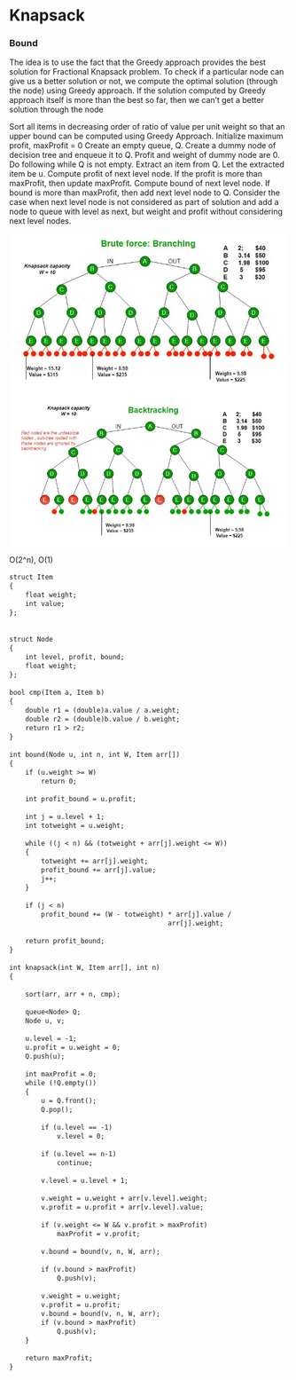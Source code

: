 # Knapsack

### Bound

The idea is to use the fact that the Greedy approach provides the best solution for Fractional Knapsack problem.
To check if a particular node can give us a better solution or not, we compute the optimal solution (through the node) using Greedy approach. If the solution computed by Greedy approach itself is more than the best so far, then we can’t get a better solution through the node

Sort all items in decreasing order of ratio of value per unit weight so that an upper bound can be computed using Greedy Approach.
Initialize maximum profit, maxProfit = 0
Create an empty queue, Q.
Create a dummy node of decision tree and enqueue it to Q. Profit and weight of dummy node are 0.
Do following while Q is not empty.
Extract an item from Q. Let the extracted item be u.
Compute profit of next level node. If the profit is more than maxProfit, then update maxProfit.
Compute bound of next level node. If bound is more than maxProfit, then add next level node to Q.
Consider the case when next level node is not considered as part of solution and add a node to queue with level as next, but weight and profit without considering next level nodes.


![](img/knapsack1.jpg)
![](img/knapsack2.jpg)

O(2^n), O(1)

```
struct Item 
{ 
	float weight; 
	int value; 
}; 


struct Node 
{ 
	int level, profit, bound; 
	float weight; 
}; 

bool cmp(Item a, Item b) 
{ 
	double r1 = (double)a.value / a.weight; 
	double r2 = (double)b.value / b.weight; 
	return r1 > r2; 
} 

int bound(Node u, int n, int W, Item arr[]) 
{ 
	if (u.weight >= W) 
		return 0; 

	int profit_bound = u.profit; 

	int j = u.level + 1; 
	int totweight = u.weight; 

	while ((j < n) && (totweight + arr[j].weight <= W)) 
	{ 
		totweight += arr[j].weight; 
		profit_bound += arr[j].value; 
		j++; 
	} 

	if (j < n) 
		profit_bound += (W - totweight) * arr[j].value / 
										arr[j].weight; 

	return profit_bound; 
} 

int knapsack(int W, Item arr[], int n) 
{ 

	sort(arr, arr + n, cmp); 

	queue<Node> Q; 
	Node u, v; 

	u.level = -1; 
	u.profit = u.weight = 0; 
	Q.push(u); 

	int maxProfit = 0; 
	while (!Q.empty()) 
	{ 
		u = Q.front(); 
		Q.pop(); 

		if (u.level == -1) 
			v.level = 0; 

		if (u.level == n-1) 
			continue; 
 
		v.level = u.level + 1; 

		v.weight = u.weight + arr[v.level].weight; 
		v.profit = u.profit + arr[v.level].value; 

		if (v.weight <= W && v.profit > maxProfit) 
			maxProfit = v.profit; 
 
		v.bound = bound(v, n, W, arr); 

		if (v.bound > maxProfit) 
			Q.push(v); 

		v.weight = u.weight; 
		v.profit = u.profit; 
		v.bound = bound(v, n, W, arr); 
		if (v.bound > maxProfit) 
			Q.push(v); 
	} 

	return maxProfit; 
} 
```